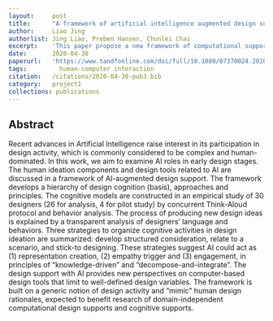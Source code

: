 ```yaml
---
layout:     post
title:      "A framework of artificial intelligence augmented design support"
author:     Liao Jing
authorlist: Jing Liao, Preben Hansen, Chunlei Chai
excerpt:    'This paper propose a new framework of computational support for design activities.'
date:       2020-04-30
paperurl:   'https://www.tandfonline.com/doi/full/10.1080/07370024.2020.1733576?journalCode=hhci20'
tags: 		  human-computer interaction
citation:   /citations/2020-04-30-pub3.bib
category:   project1
collections: publications
---
```


## Abstract
Recent advances in Artificial Intelligence raise interest in its participation in design activity, 
which is commonly considered to be complex and human-dominated. 
In this work, we aim to examine AI roles in early design stages. 
The human ideation components and design tools related to AI are discussed in a framework of AI-augmented design support. 
The framework develops a hierarchy of design cognition (basis), approaches and principles. 
The cognitive models are constructed in an empirical study of 30 designers (26 for analysis, 4 for pilot study) 
by concurrent Think-Aloud protocol and behavior analysis. The process of producing new design ideas is explained 
by a transparent analysis of designers’ language and behaviors. Three strategies to organize cognitive activities 
in design ideation are summarized: develop structured consideration, relate to a scenario, and stick-to designing. 
These strategies suggest AI could act as (1) representation creation, (2) empathy trigger and (3) engagement, 
in principles of “knowledge-driven” and “decompose-and-integrate”. 
The design support with AI provides new perspectives on computer-based design tools that limit to well-defined design variables. 
The framework is built on a generic notion of design activity and “mimic” human design rationales, 
expected to benefit research of domain-independent computational design supports and cognitive supports.
